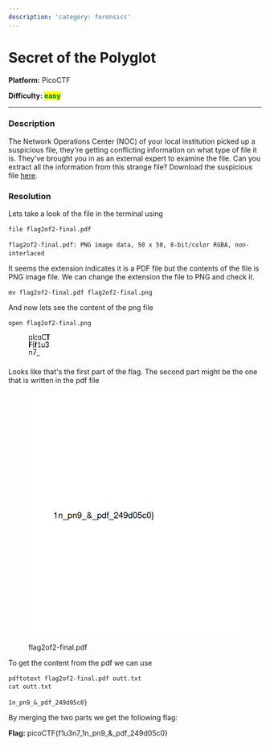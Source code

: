 ```yaml
---
description: 'category: forensics'
---
```


# Secret of the Polyglot

**Platform:** PicoCTF&#x20;

**Difficulty:&#x20;**<mark style="color:green;">**easy**</mark>

***

### Description

The Network Operations Center (NOC) of your local institution picked up a suspicious file, they're getting conflicting information on what type of file it is. They've brought you in as an external expert to examine the file. Can you extract all the information from this strange file? Download the suspicious file [here](https://artifacts.picoctf.net/c_titan/8/flag2of2-final.pdf).

### Resolution

Lets take a look of the file in the terminal using&#x20;

```
file flag2of2-final.pdf
```

`flag2of2-final.pdf: PNG image data, 50 x 50, 8-bit/color RGBA, non-interlaced`



It seems the extension indicates it is a PDF file but the contents of the file is PNG image file. We can change the extension the file to PNG and check it.

```
mv flag2of2-final.pdf flag2of2-final.png
```

And now lets see the content of the png file

```
open flag2of2-final.png
```

<figure><img src="../.gitbook/assets/flag2of2-final.png" alt=""><figcaption></figcaption></figure>

Looks like that's the first part of the flag. The second part might be the one that is written in the pdf file

<figure><img src="../.gitbook/assets/flag.png" alt=""><figcaption><p>flag2of2-final.pdf</p></figcaption></figure>

To get the content from the pdf we can use

```
pdftotext flag2of2-final.pdf outt.txt 
cat outt.txt 

1n_pn9_&_pdf_249d05c0}
```

By merging the two parts we get the following flag:

**Flag:** picoCTF{f1u3n7\_1n\_pn9\_&\_pdf\_249d05c0}
